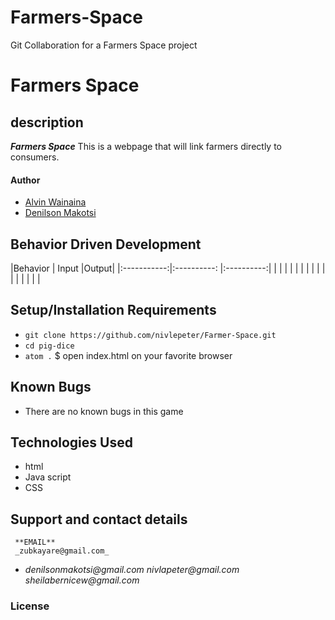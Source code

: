 # Farmers-Space
Git Collaboration for a Farmers Space project
# Farmers Space

## description

**_Farmers Space_** This is a webpage that will link farmers directly to consumers.

#### Author

-   [Alvin Wainaina](https://github.com/nivlepeter)
-   [Denilson Makotsi](https://github.com/Denilson199)
   ## Behavior Driven Development
   |Behavior    | Input   |Output|
   \|:-----------:\|:----------: \|:----------:\|
   \|       \|       \|       \|
   \|              \|              \|            \|
   \|           \|       \|           \|
   \|      \|           \|             \|

## Setup/Installation Requirements

-   `git clone https://github.com/nivlepeter/Farmer-Space.git`
-   `cd pig-dice`
-   `atom .`
   $ open index.html on your favorite browser
   ## Known Bugs


-   There are no known bugs in this game
   ## Technologies Used
-   html
-   Java script
-   CSS

   ## Support and contact details

     **EMAIL**
     _zubkayare@gmail.com_
-   _denilsonmakotsi@gmail.com_
     _nivlapeter@gmail.com_
     _sheilabernicew@gmail.com_
   ### License
